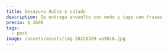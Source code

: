 ```yaml
---
title: Desayuno dulce y salado
description: Se entrega envuelto con moño y tags con frases
precio: $ 3600
tags:
  - post
image: /assets/assets/img-20220329-wa0016.jpg
---
```

